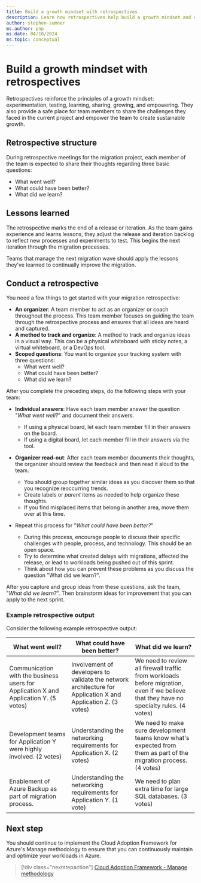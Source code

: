 ```yaml
---
title: Build a growth mindset with retrospectives
description: Learn how retrospectives help build a growth mindset and empower teams to create sustainable growth.
author: stephen-sumner
ms.author: pnp
ms.date: 04/10/2024
ms.topic: conceptual
---
```


# Build a growth mindset with retrospectives

Retrospectives reinforce the principles of a growth mindset: experimentation, testing, learning, sharing, growing, and empowering. They also provide a safe place for team members to share the challenges they faced in the current project and empower the team to create sustainable growth.

## Retrospective structure

During retrospective meetings for the migration project, each member of the team is expected to share their thoughts regarding three basic questions:

- What went well?
- What could have been better?
- What did we learn?

## Lessons learned

The retrospective marks the end of a release or iteration. As the team gains experience and learns lessons, they adjust the release and iteration backlog to reflect new processes and experiments to test. This begins the next iteration through the migration processes.

Teams that manage the next migration wave should apply the lessons they've learned to continually improve the migration.

## Conduct a retrospective

You need a few things to get started with your migration retrospective:

- **An organizer**: A team member to act as an organizer or coach throughout the process. This team member focuses on guiding the team through the retrospective process and ensures that all ideas are heard and captured.
- **A method to track and organize**: A method to track and organize ideas in a visual way. This can be a physical whiteboard with sticky notes, a virtual whiteboard, or a DevOps tool.
- **Scoped questions**: You want to organize your tracking system with three questions:
  - What went well?
  - What could have been better?
  - What did we learn?

After you complete the preceding steps, do the following steps with your team:

- **Individual answers**: Have each team member answer the question "_What went well?_" and document their answers.
  - If using a physical board, let each team member fill in their answers on the board.
  - If using a digital board, let each member fill in their answers via the tool.
- **Organizer read-out**: After each team member documents their thoughts, the organizer should review the feedback and then read it aloud to the team.
  - You should group together similar ideas as you discover them so that you recognize reoccurring trends.
  - Create labels or *parent* items as needed to help organize these thoughts.
  - If you find misplaced items that belong in another area, move them over at this time.

- Repeat this process for "_What could have been better?_"
  - During this process, encourage people to discuss their specific challenges with people, process, and technology. This should be an open space.
  - Try to determine what created delays with migrations, affected the release, or lead to workloads being pushed out of this sprint.
  - Think about how you can prevent these problems as you discuss the question "What did we learn?".

After you capture and group ideas from these questions, ask the team, "_What did we learn?_". Then brainstorm ideas for improvement that you can apply to the next sprint.

### Example retrospective output

Consider the following example retrospective output:

|What went well?|What could have been better?|What did we learn?|
|---|---|---|
|Communication with the business users for Application X and Application Y. (5 votes)|Involvement of developers to validate the network architecture for Application X and Application Z. (3 votes)|We need to review all firewall traffic from workloads before migration, even if we believe that they have no specialty rules. (4 votes)|
|Development teams for Application Y were highly involved. (2 votes)|Understanding the networking requirements for Application X. (2 votes)|We need to make sure development teams know what's expected from them as part of the migration process. (4 votes)|
|Enablement of Azure Backup as part of migration process.|Understanding the networking requirements for Application Y. (1 vote)|We need to plan extra time for large SQL databases. (3 votes)|

## Next step

You should continue to implement the Cloud Adoption Framework for Azure's Manage methodology to ensure that you can continuously maintain and optimize your workloads in Azure.

> [!div class="nextstepaction"]
> [Cloud Adoption Framework - Manage methodology](../../manage/index.md)
